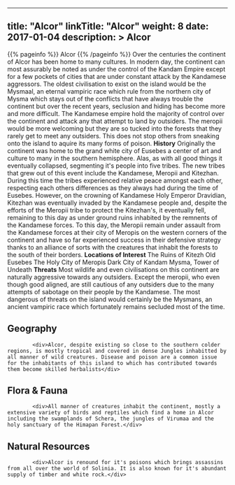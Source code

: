 
---
title: "Alcor"
linkTitle: "Alcor"
weight: 8
date: 2017-01-04
description: >
 Alcor
---

{{% pageinfo %}}
Alcor
{{% /pageinfo %}}
Over the centuries the continent of Alcor has been home to many cultures. In modern day, the continent can most assurably be noted as under the control of the Kandam Empire except for a few pockets of cities that are under constant attack by the Kandamese aggressors.  The oldest civilisation to exist on the island would be the Mysmaal, an eternal vampiric race which rule from the northern city of Mysma which stays out of the conflicts that have always trouble the continent but over the recent years, seclusion and hiding has become more and more difficult.  The Kandamese empire hold the majority of control over the continent and attack any that attempt to land by outsiders. The meropii would be more welcoming but they are so tucked into the forests that they rarely get to meet any outsiders. This does not stop others from sneaking onto the island to aquire its many forms of poison.  **History**  Originally the continent was home to the grand white city of Eusebes a center of art and culture to many in the southern hemisphere. Alas, as with all good things it eventually collapsed, segmenting it's people into five tribes.  The new tribes that grew out of this event include the Kandamese, Meropii and Kitezhan. During this time the tribes experienced relative peace amongst each other, respecting each others differences as they always had during the time of Eusebes. However, on the crowning of Kandamese Holy Emperor Dravidian, Kitezhan was eventually invaded by the Kandamese people and, despite the efforts of the Meropii tribe to protect the Kitezhan's, it eventually fell, remaining to this day as under ground ruins inhabited by the remnents of the Kandamese forces.  To this day, the Meropii remain under assault from the Kandamese forces at their city of Meropis on the western corners of the continent and have so far experienced success in their defensive strategy thanks to an alliance of sorts with the creatures that inhabit the forests to the south of their borders.  **Locations of Interest**  The Ruins of Kitezh  Old Eusebes  The Holy City of Meropis  Dark City of Kandam  Mysma, Tower of Undeath  **Threats**  Most wildlife and even civilisations on this continent are naturally aggressive towards any outsiders. Except the meropii, who even though good aligned, are still cautious of any outsiders due to the many attempts of sabotage on their people by the Kandamese.  The most dangerous of threats on the island would certainly be the Mysmans, an ancient vampiric race which fortunately remains secluded most of the time.

## Geography


            <div>Alcor, despite existing so close to the southern colder regions, is mostly tropical and covered in dense Jungles inhabitted by all manner of wild creatures. Disease and poison are a common issue for the inhabitants of this island to which has contributed towards them become skilled herbalists</div>
                            

## Flora & Fauna


            <div>All manner of creatures inhabit the continent, mostly a extensive variety of birds and reptiles which find a home in Alcor including the swamplands of Schera, the jungles of Virumaa and the holy sanctuary of the Himapan Forest.</div>
                            

## Natural Resources


            <div>Alcor is renound for it's poisons which brings assassins from all over the world of Solinia. It is also known for it's abundant supply of timber and white rock.</div>
